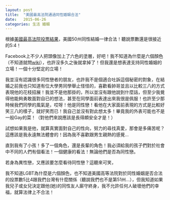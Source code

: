 ```yaml
---
layout: post
title:  "美國最高法院通過同性婚姻合法"
date:   2015-06-26
categories: 生活 婚姻
---
```


根據[美國最高法院投票結果](http://www.slate.com/blogs/the_slatest/2015/06/26/supreme_court_legalizes_gay_marriage_here_is_the_beautiful_last_paragraph.html)，美國50州同性結婚一律合法！聽說票數還是很接近的5:4！

Facebook上不少人把頭像加上了六色的塗層，好吧！我不知道為什麼是六個顏色（不知道就問[wiki](https://en.wikipedia.org/wiki/LGBT)），也許沒多久之後就拿掉了！但我還是想表達支持同性婚姻的立場！一個十分堅定的立場！

我並沒有認識很多同性戀者的朋友，也許我不是個適合吐訴這個秘密的對象，在結婚之前我也只知道有位大學男同學舉止怪怪的，喜歡看帥哥並且以比較三八的方式表現他的花枝招展！我並不是他那掛的，所以並沒有跟他說到什麼話，但至少我覺得他能夠勇敢面對自已的想法，甚至在同學面前表達出來我很是佩服！也許至少那時候我們同學的風氣是，哎呀！他是同性戀！看他在大家面前表現的方式是比較好笑三八的樣子，就好笑而已！我自己並沒有對此想太多！畢竟我的外表可能也不是一般Gay的菜！（對他們來說應該是長得頗安全才是！）

試想如果我是他，就算真實面對自己的性向，努力的尋找真愛，那會是多痛苦呢？這應該是我永遠無法體會的！因為我不喜歡跟男生親熱的感覺...

直到我有了小孩！多了一個角色，還是長輩的角色！我必須給我的孩子們對於社會中不同的人們有個看法！一個健康的看法！無論他們是否為同性戀。

若身為異性戀，又應該要怎麼看待同性戀？這聽來可笑，

我不知道LGBT為什麼是六個顏色，也不知道美國高等法院對於同性婚姻是否合法的投票數5比4跟我們台灣有什麼關係（聽說我們也不是第51州...），但我知道如果我兒子或女兒決定跟他(她)的同性友人廝守終身，我不允許任何人破壞他們的幸福，就算法律上不合法！
